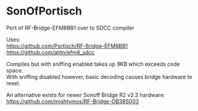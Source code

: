 # SonOfPortisch
Port of RF-Bridge-EFM8BB1 over to SDCC compiler


Uses:  
https://github.com/Portisch/RF-Bridge-EFM8BB1  
https://github.com/ahtn/efm8_sdcc  

Compiles but with sniffing enabled takes up 9KB which exceeds code space.  
With sniffing disabled however, basic decoding causes bridge hardware to reset.  

An alternative exists for newer Sonoff Bridge R2 v2.2 hardware:  
https://github.com/mightymos/RF-Bridge-OB38S003  
